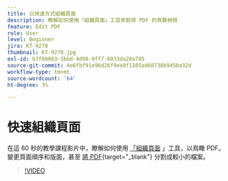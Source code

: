 ```yaml
---
title: 以快速方式組織頁面
description: 瞭解如何使用「組織頁面」工具來取得 PDF 的鳥覽檢視
feature: Edit PDF
role: User
level: Beginner
jira: KT-9278
thumbnail: KT-9278.jpg
exl-id: b7f08003-1bbd-4d90-9ff7-6033da20a705
source-git-commit: 4e6fbf91e96d26f9ee8f1105ad68738b9450a32d
workflow-type: tm+mt
source-wordcount: '64'
ht-degree: 3%

---
```


# 快速組織頁面

在這 60 秒的教學課程影片中，瞭解如何使用 [「組織頁面](https://www.adobe.com/tw/acrobat/online/rearrange-pdf.html) 」工具，以鳥瞰 PDF。 變更頁面順序和版面，甚至 [將 PDF](https://www.adobe.com/tw/acrobat/online/split-pdf.html){target="_blank"} 分割成較小的檔案。

>[!VIDEO](https://video.tv.adobe.com/v/338278?quality=12&learn=on&hidetitle=true)
